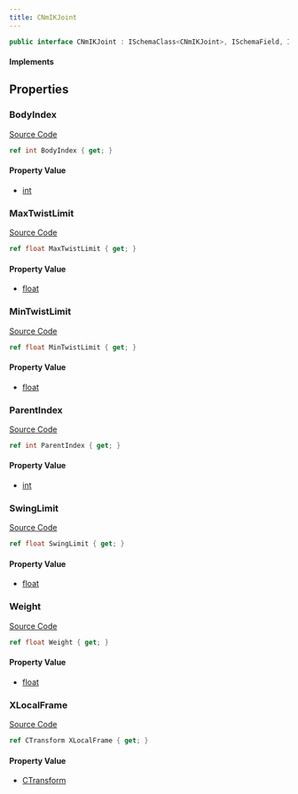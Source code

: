 ```yaml
---
title: CNmIKJoint
---
```


```csharp
public interface CNmIKJoint : ISchemaClass<CNmIKJoint>, ISchemaField, ISchemaClass, INativeHandle
```

#### Implements

## Properties

### BodyIndex

[Source Code](https://github.com/swiftly-solution/swiftlys2/blob/main/managed/src/SwiftlyS2.Generated/Schemas/Interfaces/CNmIKJoint.cs#L19)

```csharp
ref int BodyIndex { get; }
```

#### Property Value

- [int](https://learn.microsoft.com/dotnet/api/system.int32)

### MaxTwistLimit

[Source Code](https://github.com/swiftly-solution/swiftlys2/blob/main/managed/src/SwiftlyS2.Generated/Schemas/Interfaces/CNmIKJoint.cs#L27)

```csharp
ref float MaxTwistLimit { get; }
```

#### Property Value

- [float](https://learn.microsoft.com/dotnet/api/system.single)

### MinTwistLimit

[Source Code](https://github.com/swiftly-solution/swiftlys2/blob/main/managed/src/SwiftlyS2.Generated/Schemas/Interfaces/CNmIKJoint.cs#L25)

```csharp
ref float MinTwistLimit { get; }
```

#### Property Value

- [float](https://learn.microsoft.com/dotnet/api/system.single)

### ParentIndex

[Source Code](https://github.com/swiftly-solution/swiftlys2/blob/main/managed/src/SwiftlyS2.Generated/Schemas/Interfaces/CNmIKJoint.cs#L17)

```csharp
ref int ParentIndex { get; }
```

#### Property Value

- [int](https://learn.microsoft.com/dotnet/api/system.int32)

### SwingLimit

[Source Code](https://github.com/swiftly-solution/swiftlys2/blob/main/managed/src/SwiftlyS2.Generated/Schemas/Interfaces/CNmIKJoint.cs#L23)

```csharp
ref float SwingLimit { get; }
```

#### Property Value

- [float](https://learn.microsoft.com/dotnet/api/system.single)

### Weight

[Source Code](https://github.com/swiftly-solution/swiftlys2/blob/main/managed/src/SwiftlyS2.Generated/Schemas/Interfaces/CNmIKJoint.cs#L29)

```csharp
ref float Weight { get; }
```

#### Property Value

- [float](https://learn.microsoft.com/dotnet/api/system.single)

### XLocalFrame

[Source Code](https://github.com/swiftly-solution/swiftlys2/blob/main/managed/src/SwiftlyS2.Generated/Schemas/Interfaces/CNmIKJoint.cs#L21)

```csharp
ref CTransform XLocalFrame { get; }
```

#### Property Value

- [CTransform](/docs/api/shared/natives/ctransform)


